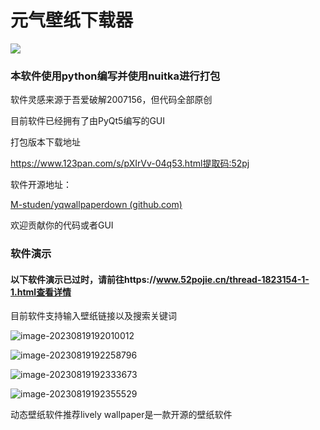 # 元气壁纸下载器
![](https://pic.imgdb.cn/item/64e1e6c8661c6c8e54245be8.png)
### 本软件使用python编写并使用nuitka进行打包

软件灵感来源于吾爱破解2007156，但代码全部原创

目前软件已经拥有了由PyQt5编写的GUI

打包版本下载地址

https://www.123pan.com/s/pXIrVv-04q53.html提取码:52pj

软件开源地址：

[M-studen/yqwallpaperdown (github.com)](https://github.com/M-studen/yqwallpaperdown)

欢迎贡献你的代码或者GUI

### 软件演示
#### 以下软件演示已过时，请前往https://www.52pojie.cn/thread-1823154-1-1.html查看详情
目前软件支持输入壁纸链接以及搜索关键词



![image-20230819192010012](https://article.biliimg.com/bfs/article/2509090bbbe64cc98de2f36c7c11f3918eb9f0f5.png)

![image-20230819192258796](https://article.biliimg.com/bfs/article/b42cd9a6e4d6915d99f3af4d1ddc9860b30b1fe9.png)

![image-20230819192333673](https://article.biliimg.com/bfs/article/6530e47a785be54e94223ced7907c4749fe69f22.png)

![image-20230819192355529](https://article.biliimg.com/bfs/article/97c98f974d6185f4397057caff7fac216e4e8a38.png)



动态壁纸软件推荐lively wallpaper是一款开源的壁纸软件



